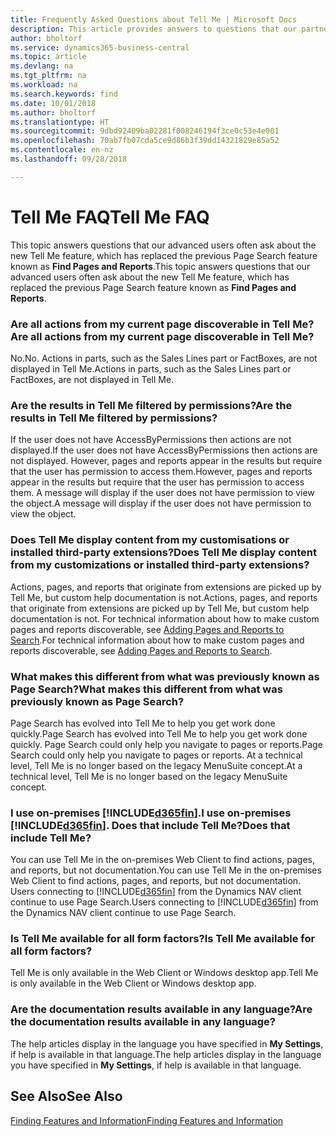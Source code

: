 ```yaml
---
title: Frequently Asked Questions about Tell Me | Microsoft Docs
description: This article provides answers to questions that our partners and customers often ask about Tell Me.
author: bholtorf
ms.service: dynamics365-business-central
ms.topic: article
ms.devlang: na
ms.tgt_pltfrm: na
ms.workload: na
ms.search.keywords: find
ms.date: 10/01/2018
ms.author: bholtorf
ms.translationtype: HT
ms.sourcegitcommit: 9dbd92409ba02281f008246194f3ce0c53e4e001
ms.openlocfilehash: 70ab7fb07cda5ce9d86b3f39dd14321829e85a52
ms.contentlocale: en-nz
ms.lasthandoff: 09/28/2018

---
```

# <a name="tell-me-faq"></a><span data-ttu-id="4b83d-103">Tell Me FAQ</span><span class="sxs-lookup"><span data-stu-id="4b83d-103">Tell Me FAQ</span></span>
<span data-ttu-id="4b83d-104">This topic answers questions that our advanced users often ask about the new Tell Me feature, which has replaced the previous Page Search feature known as **Find Pages and Reports**.</span><span class="sxs-lookup"><span data-stu-id="4b83d-104">This topic answers questions that our advanced users often ask about the new Tell Me feature, which has replaced the previous Page Search feature known as **Find Pages and Reports**.</span></span>

### <a name="are-all-actions-from-my-current-page-discoverable-in-tell-me"></a><span data-ttu-id="4b83d-105">Are all actions from my current page discoverable in Tell Me?</span><span class="sxs-lookup"><span data-stu-id="4b83d-105">Are all actions from my current page discoverable in Tell Me?</span></span>
<span data-ttu-id="4b83d-106">No.</span><span class="sxs-lookup"><span data-stu-id="4b83d-106">No.</span></span> <span data-ttu-id="4b83d-107">Actions in parts, such as the Sales Lines part or FactBoxes, are not displayed in Tell Me.</span><span class="sxs-lookup"><span data-stu-id="4b83d-107">Actions in parts, such as the Sales Lines part or FactBoxes, are not displayed in Tell Me.</span></span>

### <a name="are-the-results-in-tell-me-filtered-by-permissions"></a><span data-ttu-id="4b83d-108">Are the results in Tell Me filtered by permissions?</span><span class="sxs-lookup"><span data-stu-id="4b83d-108">Are the results in Tell Me filtered by permissions?</span></span>
<span data-ttu-id="4b83d-109">If the user does not have AccessByPermissions then actions are not displayed.</span><span class="sxs-lookup"><span data-stu-id="4b83d-109">If the user does not have AccessByPermissions then actions are not displayed.</span></span> <span data-ttu-id="4b83d-110">However, pages and reports appear in the results but require that the user has permission to access them.</span><span class="sxs-lookup"><span data-stu-id="4b83d-110">However, pages and reports appear in the results but require that the user has permission to access them.</span></span> <span data-ttu-id="4b83d-111">A message will display if the user does not have permission to view the object.</span><span class="sxs-lookup"><span data-stu-id="4b83d-111">A message will display if the user does not have permission to view the object.</span></span>

### <a name="does-tell-me-display-content-from-my-customizations-or-installed-third-party-extensions"></a><span data-ttu-id="4b83d-112">Does Tell Me display content from my customisations or installed third-party extensions?</span><span class="sxs-lookup"><span data-stu-id="4b83d-112">Does Tell Me display content from my customizations or installed third-party extensions?</span></span>
<span data-ttu-id="4b83d-113">Actions, pages, and reports that originate from extensions are picked up by Tell Me, but custom help documentation is not.</span><span class="sxs-lookup"><span data-stu-id="4b83d-113">Actions, pages, and reports that originate from extensions are picked up by Tell Me, but custom help documentation is not.</span></span> <span data-ttu-id="4b83d-114">For technical information about how to make custom pages and reports discoverable, see [Adding Pages and Reports to Search](/dynamics365/business-central/dev-itpro/developer/devenv-al-menusuite-functionality).</span><span class="sxs-lookup"><span data-stu-id="4b83d-114">For technical information about how to make custom pages and reports discoverable, see [Adding Pages and Reports to Search](/dynamics365/business-central/dev-itpro/developer/devenv-al-menusuite-functionality).</span></span>

### <a name="what-makes-this-different-from-what-was-previously-known-as-page-search"></a><span data-ttu-id="4b83d-115">What makes this different from what was previously known as Page Search?</span><span class="sxs-lookup"><span data-stu-id="4b83d-115">What makes this different from what was previously known as Page Search?</span></span>
<span data-ttu-id="4b83d-116">Page Search has evolved into Tell Me to help you get work done quickly.</span><span class="sxs-lookup"><span data-stu-id="4b83d-116">Page Search has evolved into Tell Me to help you get work done quickly.</span></span> <span data-ttu-id="4b83d-117">Page Search could only help you navigate to pages or reports.</span><span class="sxs-lookup"><span data-stu-id="4b83d-117">Page Search could only help you navigate to pages or reports.</span></span> <span data-ttu-id="4b83d-118">At a technical level, Tell Me is no longer based on the legacy MenuSuite concept.</span><span class="sxs-lookup"><span data-stu-id="4b83d-118">At a technical level, Tell Me is no longer based on the legacy MenuSuite concept.</span></span>

### <a name="i-use-on-premises-included365finincludesd365finmdmd-does-that-include-tell-me"></a><span data-ttu-id="4b83d-119">I use on-premises [!INCLUDE[d365fin](includes/d365fin_md.md)].</span><span class="sxs-lookup"><span data-stu-id="4b83d-119">I use on-premises [!INCLUDE[d365fin](includes/d365fin_md.md)].</span></span> <span data-ttu-id="4b83d-120">Does that include Tell Me?</span><span class="sxs-lookup"><span data-stu-id="4b83d-120">Does that include Tell Me?</span></span>
<span data-ttu-id="4b83d-121">You can use Tell Me in the on-premises Web Client to find actions, pages, and reports, but not documentation.</span><span class="sxs-lookup"><span data-stu-id="4b83d-121">You can use Tell Me in the on-premises Web Client to find actions, pages, and reports, but not documentation.</span></span> <span data-ttu-id="4b83d-122">Users connecting to [!INCLUDE[d365fin](includes/d365fin_md.md)] from the Dynamics NAV client continue to use Page Search.</span><span class="sxs-lookup"><span data-stu-id="4b83d-122">Users connecting to [!INCLUDE[d365fin](includes/d365fin_md.md)] from the Dynamics NAV client continue to use Page Search.</span></span>

### <a name="is-tell-me-available-for-all-form-factors"></a><span data-ttu-id="4b83d-123">Is Tell Me available for all form factors?</span><span class="sxs-lookup"><span data-stu-id="4b83d-123">Is Tell Me available for all form factors?</span></span>
<span data-ttu-id="4b83d-124">Tell Me is only available in the Web Client or Windows desktop app.</span><span class="sxs-lookup"><span data-stu-id="4b83d-124">Tell Me is only available in the Web Client or Windows desktop app.</span></span>

### <a name="are-the-documentation-results-available-in-any-language"></a><span data-ttu-id="4b83d-125">Are the documentation results available in any language?</span><span class="sxs-lookup"><span data-stu-id="4b83d-125">Are the documentation results available in any language?</span></span>
<span data-ttu-id="4b83d-126">The help articles display in the language you have specified in **My Settings**, if help is available in that language.</span><span class="sxs-lookup"><span data-stu-id="4b83d-126">The help articles display in the language you have specified in **My Settings**, if help is available in that language.</span></span>

## <a name="see-also"></a><span data-ttu-id="4b83d-127">See Also</span><span class="sxs-lookup"><span data-stu-id="4b83d-127">See Also</span></span>  
[<span data-ttu-id="4b83d-128">Finding Features and Information</span><span class="sxs-lookup"><span data-stu-id="4b83d-128">Finding Features and Information</span></span>](ui-search.md)

